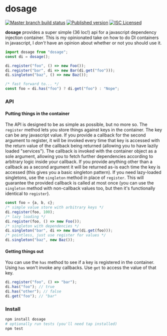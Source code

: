 # dosage

[![Master branch build status][ico-build]][travis]
[![Published version][ico-package]][package]
[![ISC Licensed][ico-license]][license]

**dosage** provides a super simple (36 loc!) api for a javascript dependency injection container. This is my opinionated take on how to do DI containers in javascript, I *don't* have an opinion about whether or not you should use it.

```js
import dosage from "dosage";
const di = dosage();

di.register("foo", () => new Foo());
di.register("bar", di => new Bar(di.get("foo")));
di.singleton("baz", () => new Baz());

/* fast forward to... */
const foo = di.has("foo") ? di.get("foo") : "Nope";
```

### API
#### Putting things in the container
The API is designed to be as simple as possible, but no more so. The `register` method lets you store things against keys in the container. The key can be any javascript value. If you provide a callback for the second argument to register, it will be invoked every time that key is accessed with the return value of the callback being returned (allowing you to have lazily loaded "services"). The callback is invoked with the container object as a sole argument, allowing you to fetch further dependencies according to arbitrary logic inside your callback. If you provide anything other than a callback as a second argument it will be returned as-is each time the key is accessed (this gives you a basic singleton pattern). If you need lazy-loaded singletons, use the `singleton` method in place of `register`. This will guarantee the provided callback is called at most once (you can use the `singleton` method with non-callback values too, but then it's functionally identical to `register`).
```js
const foo = {a, b, c};
/* simple value store with arbitrary keys */
di.register(foo, 100);
/* lazy loading */
di.register(foo, () => new Foo());
/* singleton with dependencies */
di.singleton("bar", di => new Bar(di.get(foo)));
/* pointless, just use register for values */
di.singleton("baz", new Baz());
```

#### Getting things out
You can use the `has` method to see if a key is registered in the container. Using `has` won't invoke any callbacks. Use `get` to access the value of that key.
```js
di.register("foo", () => "bar");
di.has("foo"); // true
di.has("other"); // false
di.get("foo"); // "bar"
```

### Install
```sh
npm install dosage
# optionally run tests (you'll need tap installed)
npm test
```
[travis]: https://travis-ci.org/silawrenc/dosage
[package]: https://www.npmjs.com/package/dosage
[ico-build]: http://img.shields.io/travis/silawrenc/dosage/master.svg
[ico-license]: https://img.shields.io/github/license/silawrenc/dosage.svg
[ico-package]: https://img.shields.io/npm/v/dosage.svg
[license]: LICENSE
